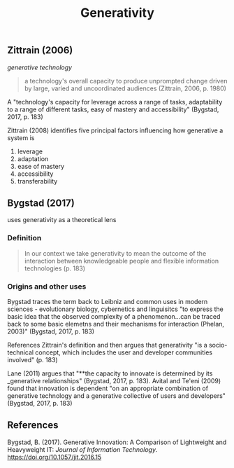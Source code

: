﻿---
backlinks:
- title: Automating instructional design
  url: /memex/sense/Design/automating-instructional-design.html
- title: Nature of Digital Technology (nodt)
  url: /memex/sense/nodt/nodt.html
- title: Patterns, pattern languages and design practice
  url: /memex/sense/Paper-Summaries/goodyear-patterns-design-practice.html
- title: The Mathematical Design and Implementation Framework
  url: /memex/sense/Teaching/Mathematics/mathematical-design-and-implementation-framework.html
title: Generativity
---
## Zittrain (2006)

_generative technology_
> a technology's overall capacity to produce unprompted change driven by large, varied and uncoordinated audiences (Zittrain, 2006, p. 1980)

A "technology's capacity for leverage across a range of tasks, adaptability to a range of different tasks, easy of mastery and accessibility" (Bygstad, 2017, p. 183)

Zittrain (2008) identifies five principal factors influencing how generative a system is
1. leverage
2. adaptation
3. ease of mastery
4. accessibility
5. transferability


## Bygstad (2017)

uses generativity as a theoretical lens

### Definition

> In our context we take generativity to mean the outcome of the interaction between knowledgeable people and flexible information technologies (p. 183)

### Origins and other uses

Bygstad traces the term back to Leibniz and common uses in modern sciences - evolutionary biology, cybernetics and linguisitcs "to express the basic idea that the observed complexity of a phenomenon...can be traced back to some basic elemetns and their mechanisms for interaction (Phelan, 2003)" (Bygstad, 2017, p. 183)

References Zittrain's definition and then argues that generativity "is a socio-technical concept, which includes the user and developer communities involved" (p. 183)

Lane (2011) argues that "**the capacity to innovate is determined by its _generative relationships" (Bygstad, 2017, p. 183).  Avital and Te'eni (2009) found that innovation is dependent "on an appropriate combination of generative technology and a generative collective of users and developers" (Bygstad, 2017, p. 183)

## References

Bygstad, B. (2017). Generative Innovation: A Comparison of Lightweight and Heavyweight IT: *Journal of Information Technology*. <https://doi.org/10.1057/jit.2016.15>